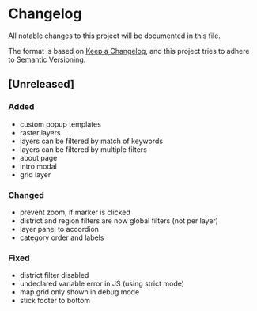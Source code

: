 # Changelog
All notable changes to this project will be documented in this file.

The format is based on [Keep a Changelog](https://keepachangelog.com/en/1.0.0/),
and this project tries to adhere to [Semantic Versioning](https://semver.org/spec/v2.0.0.html).

## [Unreleased]
### Added
- custom popup templates
- raster layers
- layers can be filtered by match of keywords
- layers can be filtered by multiple filters
- about page
- intro modal
- grid layer

### Changed
- prevent zoom, if marker is clicked
- district and region filters are now global filters (not per layer)
- layer panel to accordion
- category order and labels

### Fixed 
- district filter disabled
- undeclared variable error in JS (using strict mode)
- map grid only shown in debug mode
- stick footer to bottom
